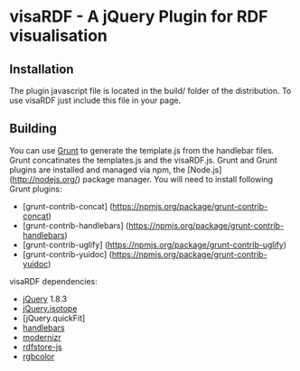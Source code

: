 # visaRDF - A jQuery Plugin for RDF visualisation

## Installation
The plugin javascript file is located in the build/ folder of the distribution. To use visaRDF just include this file in your page.

## Building
You can use [Grunt](http://gruntjs.com/api/grunt) to generate the template.js from the handlebar files. Grunt concatinates the templates.js and the visaRDF.js.
Grunt and Grunt plugins are installed and managed via npm, the [Node.js] (http://nodejs.org/) package manager.
You will need to install following Grunt plugins:
* [grunt-contrib-concat] (https://npmjs.org/package/grunt-contrib-concat)
* [grunt-contrib-handlebars] (https://npmjs.org/package/grunt-contrib-handlebars)
* [grunt-contrib-uglify] (https://npmjs.org/package/grunt-contrib-uglify)
* [grunt-contrib-yuidoc] (https://npmjs.org/package/grunt-contrib-yuidoc)

visaRDF dependencies:

 * [jQuery](http://jquery.com/) 1.8.3
 * [jQuery.isotope](http://isotope.metafizzy.co/)
 * [jQuery.quickFit]
 * [handlebars](http://handlebarsjs.com/)
 * [modernizr](http://modernizr.com/)
 * [rdfstore-js](https://github.com/antoniogarrote/rdfstore-js)
 * [rgbcolor](http://www.phpied.com/rgb-color-parser-in-javascript/)